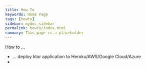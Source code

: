 ```yaml
---
title: How To
keywords: Home Page
tags: [howto]
sidebar: mydoc_sidebar
permalink: howto/index.html
summary: This page is a placeholder  
---
```


How to …

* … deploy ktor application to Heroku/AWS/Google Cloud/Azure
* 

